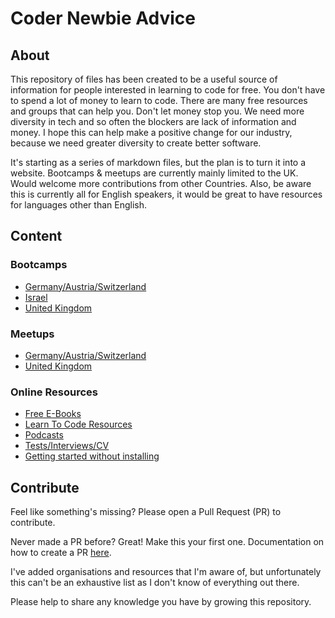 # Coder Newbie Advice

## About

This repository of files has been created to be a useful source of information for people interested in learning to code for free. 
You don't have to spend a lot of money to learn to code. There are many free resources and groups that can help you. Don't let money stop you. We need more diversity in tech and so often the blockers are lack of information and money. I hope this can help make a positive change for our industry, because we need greater diversity to create better software. 
 
It's starting as a series of markdown files, but the plan is to turn it into a website. Bootcamps & meetups are currently mainly limited to the UK. Would welcome more contributions from other Countries. Also, be aware this is currently all for English speakers, it would be great to have resources for languages other than English.

## Content

### Bootcamps
* [Germany/Austria/Switzerland](bootcamps/d-a-ch/bootcamps.md)
* [Israel](bootcamps/Israel/bootcamps.md)
* [United Kingdom](bootcamps/uk/bootcamps.md)

### Meetups
* [Germany/Austria/Switzerland](meetups/d-a-ch/meetups.md)
* [United Kingdom](meetups/uk/meetups.md)

### Online Resources
* [Free E-Books](online-resources/free-ebooks.md)
* [Learn To Code Resources](online-resources/learn-to-code-resources.md)
* [Podcasts](online-resources/podcasts.md)
* [Tests/Interviews/CV](online-resources/tech-tests-and-interviews.md)
* [Getting started without installing](no-install/try-before-you-buy.md)

## Contribute

Feel like something's missing? Please open a Pull Request (PR) to contribute. 

Never made a PR before? Great! Make this your first one. Documentation on how to create a PR [here](https://help.github.com/articles/creating-a-pull-request/). 

I've added organisations and resources that I'm aware of, but unfortunately this can't be an exhaustive list as I don't know of everything out there.

Please help to share any knowledge you have by growing this repository.
